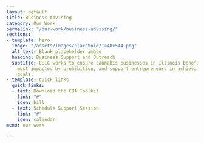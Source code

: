```yaml
---
layout: default
title: Business Advising
category: Our Work
permalink: "/our-work/business-advising/"
sections:
- template: hero
  image: "/assets/images/placehold/1440x544.png"
  alt_text: Blank placeholder image
  heading: Business Support and Outreach
  subtitle: CEIC works to ensure cannabis businesses in Illinois benefit the communities
    most impacted by prohibition, and support entrepreneurs in achieving their business
    goals.
- template: quick-links
  quick_links:
  - text: Download the CBA Toolkit
    link: "#"
    icon: bill
  - text: Schedule Support Session
    link: "#"
    icon: calendar
menu: our-work

---
```

